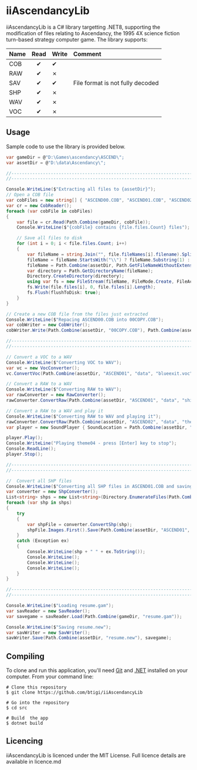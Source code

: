 ﻿iiAscendancyLib
=========

iiAscendancyLib is a C# library targetting .NET8, supporting the modification of files relating to Ascendancy, the 1995 4X science fiction turn-based strategy computer game.
The library supports:

| Name     | Read | Write | Comment |
|----------|:----:|-------|:--------|
| COB      | ✔   |   ✔   |
| RAW      | ✔   |   ✗   |
| SAV      | ✔   |   ✔   | File format is not fully decoded
| SHP      | ✔   |   ✗   |
| WAV      | ✔   |   ✗   |
| VOC      | ✔   |   ✗   |


## Usage

Sample code to use the library is provided below.

```csharp
var gameDir = @"D:\Games\ascendancy\ASCEND\";
var assetDir = @"D:\data\Ascendancy\";

//----------------------------------------------------------------------
//----------------------------------------------------------------------

Console.WriteLine($"Extracting all files to {assetDir}");
// Open a COB file
var cobFiles = new string[] { "ASCEND00.COB", "ASCEND01.COB", "ASCEND02.COB" };
var cr = new CobReader();
foreach (var cobFile in cobFiles)
{
    var file = cr.Read(Path.Combine(gameDir, cobFile));
    Console.WriteLine($"{cobFile} contains {file.files.Count} files");

    // Save all files to disk
    for (int i = 0; i < file.files.Count; i++)
    {
        var fileName = string.Join("", file.fileNames[i].filename).Split('\0')[0].ToString();
        fileName = fileName.StartsWith("\\") ? fileName.Substring(1) : fileName;
        fileName = Path.Combine(assetDir, Path.GetFileNameWithoutExtension(cobFile), fileName);
        var directory = Path.GetDirectoryName(fileName);
        Directory.CreateDirectory(directory);
        using var fs = new FileStream(fileName, FileMode.Create, FileAccess.Write);
        fs.Write(file.files[i], 0, file.files[i].Length);
        fs.Flush(flushToDisk: true);                    
    }
}

// Create a new COB file from the files just extracted
Console.WriteLine($"Repacing ASCEND00.COB into 00COPY.COB");
var cobWriter = new CobWriter();
cobWriter.Write(Path.Combine(assetDir, "00COPY.COB"), Path.Combine(assetDir, "ASCEND00"), Path.Combine(assetDir, "ASCEND00\\"), "*.*");

//----------------------------------------------------------------------
//----------------------------------------------------------------------

// Convert a VOC to a WAV
Console.WriteLine($"Converting VOC to WAV");
var vc = new VocConverter();
vc.ConvertVoc(Path.Combine(assetDir, "ASCEND01", "data", "blueexit.voc"), Path.Combine(assetDir, "ASCEND01", "blueexit.wav"), true);

// Convert a RAW to a WAV
Console.WriteLine($"Converting RAW to WAV");
var rawConverter = new RawConverter();
rawConverter.ConvertRaw(Path.Combine(assetDir, "ASCEND01", "data", "shield.voc"), Path.Combine(assetDir, "ASCEND01", "shield.wav"));

// Convert a RAW to a WAV and play it
Console.WriteLine($"Converting RAW to WAV and playing it");
rawConverter.ConvertRaw(Path.Combine(assetDir, "ASCEND02", "data", "theme04.raw"), Path.Combine(assetDir, "ASCEND02", "theme04.raw.wav"));
var player = new SoundPlayer { SoundLocation = Path.Combine(assetDir, "ASCEND02", "theme04.raw.wav") };

player.Play();
Console.WriteLine("Playing theme04 - press [Enter] key to stop");
Console.ReadLine();
player.Stop();

//----------------------------------------------------------------------
//----------------------------------------------------------------------

//  Convert all SHP files
Console.WriteLine($"Converting all SHP files in ASCEND01.COB and saving the first frame");
var converter = new ShpConverter();
List<string> shps = new List<string>(Directory.EnumerateFiles(Path.Combine(assetDir, "ASCEND01", "data"), "*.shp"));
foreach (var shp in shps)
{
    try
    {
        var shpFile = converter.ConvertShp(shp);
        shpFile.Images.First().Save(Path.Combine(assetDir, "ASCEND01", $"{Path.GetFileNameWithoutExtension(shp)}.bmp"), ImageFormat.Bmp);
    }
    catch (Exception ex)
    {
        Console.WriteLine(shp + " " + ex.ToString());
        Console.WriteLine();
        Console.WriteLine();
        Console.WriteLine();
    }
}

//----------------------------------------------------------------------
//----------------------------------------------------------------------

Console.WriteLine($"Loading resume.gam");
var savReader = new SavReader();
var savegame = savReader.Load(Path.Combine(gameDir, "resume.gam"));

Console.WriteLine($"Saving resume.new");
var savWriter = new SavWriter();
savWriter.Save(Path.Combine(assetDir, "resume.new"), savegame);
```

## Compiling

To clone and run this application, you'll need [Git](https://git-scm.com) and [.NET](https://dotnet.microsoft.com/) installed on your computer. From your command line:

```
# Clone this repository
$ git clone https://github.com/btigi/iiAscendancyLib

# Go into the repository
$ cd src

# Build  the app
$ dotnet build
```

## Licencing

iiAscendancyLib is licenced under the MIT License. Full licence details are available in licence.md
